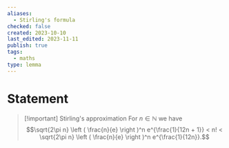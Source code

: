 ```yaml
---
aliases:
  - Stirling's formula
checked: false
created: 2023-10-10
last_edited: 2023-11-11
publish: true
tags:
  - maths
type: lemma
---
```

# Statement

>[!important] Stirling's approximation
>For $n \in \mathbb{N}$ we have
>$$\sqrt{2\pi n} \left ( \frac{n}{e} \right )^n e^{\frac{1}{12n + 1}} < n! < \sqrt{2\pi n} \left ( \frac{n}{e} \right )^n e^{\frac{1}{12n}}.$$
